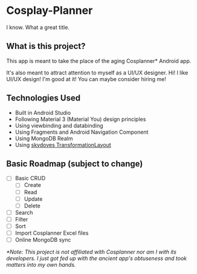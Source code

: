 # Cosplay-Planner
I know. What a great title.

## What is this project? ##
This app is meant to take the place of the aging Cosplanner\* Android app.

It's also meant to attract attention to myself as a UI/UX designer. 
Hi! I like UI/UX design! I'm good at it! You can maybe consider hiring me!

## Technologies Used ##
* Built in Android Studio
* Following Material 3 (Material You) design principles
* Using viewbinding and databinding
* Using Fragments and Android Navigation Component
* Using MongoDB Realm
* Using [skydoves TransformationLayout](https://github.com/skydoves/TransformationLayout)

## Basic Roadmap (subject to change) ##
- [ ] Basic CRUD
  - [ ] Create
  - [ ] Read
  - [ ] Update
  - [ ] Delete
- [ ] Search
- [ ] Filter
- [ ] Sort
- [ ] Import Cosplanner Excel files
- [ ] Online MongoDB sync

*\*Note: This project is not affiliated with Cosplanner nor am I with its developers.
I just got fed up with the ancient app's obtuseness and took matters into my own hands.*
